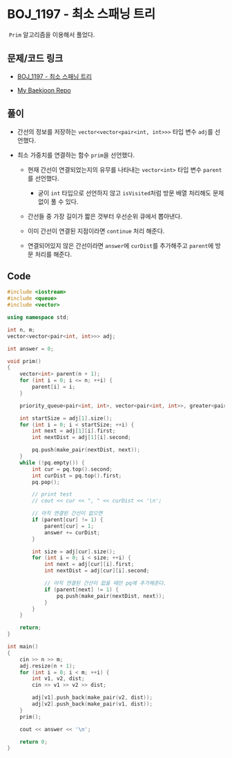 # BOJ_1197 - 최소 스패닝 트리

&nbsp;`Prim` 알고리즘을 이용해서 풀었다.

## 문제/코드 링크

- [BOJ_1197 - 최소 스패닝 트리](https://www.acmicpc.net/problem/1197)

- [My Baekjoon Repo](https://github.com/Meantint/Baekjoon)

## 풀이

- 간선의 정보를 저장하는 `vector<vector<pair<int, int>>>` 타입 변수 `adj`를 선언했다.

- 최소 가중치를 연결하는 함수 `prim`을 선언했다.

  - 현재 간선이 연결되었는지의 유무를 나타내는 `vector<int>` 타입 변수 `parent`를 선언했다.

    - 굳이 `int` 타입으로 선언하지 않고 `isVisited`처럼 방문 배열 처리해도 문제 없이 풀 수 있다.

  - 간선들 중 가장 길이가 짧은 것부터 우선순위 큐에서 뽑아낸다.

  - 이미 간선이 연결된 지점이라면 `continue` 처리 해준다.

  - 연결되어있지 않은 간선이라면 `answer`에 `curDist`를 추가해주고 `parent`에 방문 처리를 해준다.

## Code

```cpp
#include <iostream>
#include <queue>
#include <vector>

using namespace std;

int n, m;
vector<vector<pair<int, int>>> adj;

int answer = 0;

void prim()
{
    vector<int> parent(n + 1);
    for (int i = 0; i <= n; ++i) {
        parent[i] = i;
    }

    priority_queue<pair<int, int>, vector<pair<int, int>>, greater<pair<int, int>>> pq;

    int startSize = adj[1].size();
    for (int i = 0; i < startSize; ++i) {
        int next = adj[1][i].first;
        int nextDist = adj[1][i].second;

        pq.push(make_pair(nextDist, next));
    }
    while (!pq.empty()) {
        int cur = pq.top().second;
        int curDist = pq.top().first;
        pq.pop();

        // print test
        // cout << cur << ", " << curDist << '\n';

        // 아직 연결된 간선이 없으면
        if (parent[cur] != 1) {
            parent[cur] = 1;
            answer += curDist;
        }

        int size = adj[cur].size();
        for (int i = 0; i < size; ++i) {
            int next = adj[cur][i].first;
            int nextDist = adj[cur][i].second;

            // 아직 연결된 간선이 없을 때만 pq에 추가해준다.
            if (parent[next] != 1) {
                pq.push(make_pair(nextDist, next));
            }
        }
    }

    return;
}

int main()
{
    cin >> n >> m;
    adj.resize(n + 1);
    for (int i = 0; i < m; ++i) {
        int v1, v2, dist;
        cin >> v1 >> v2 >> dist;

        adj[v1].push_back(make_pair(v2, dist));
        adj[v2].push_back(make_pair(v1, dist));
    }
    prim();

    cout << answer << '\n';

    return 0;
}
```

